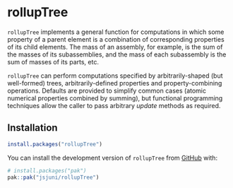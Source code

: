 
<!-- README.md is generated from README.Rmd. Please edit that file -->

# rollupTree

<!-- badges: start -->
<!-- badges: end -->

`rollupTree` implements a general function for computations in which
some property of a parent element is a combination of corresponding
properties of its child elements. The mass of an assembly, for example,
is the sum of the masses of its subassemblies, and the mass of each
subassembly is the sum of masses of its parts, etc.

`rollupTree` can perform computations specified by arbitrarily-shaped
(but well-formed) trees, arbitrarily-defined properties and
property-combining operations. Defaults are provided to simplify common
cases (atomic numerical properties combined by summing), but functional
programming techniques allow the caller to pass arbitrary *update*
methods as required.

## Installation

``` r
install.packages("rollupTree")
```

You can install the development version of `rollupTree` from
[GitHub](https://github.com/) with:

``` r
# install.packages("pak")
pak::pak("jsjuni/rollupTree")
```
